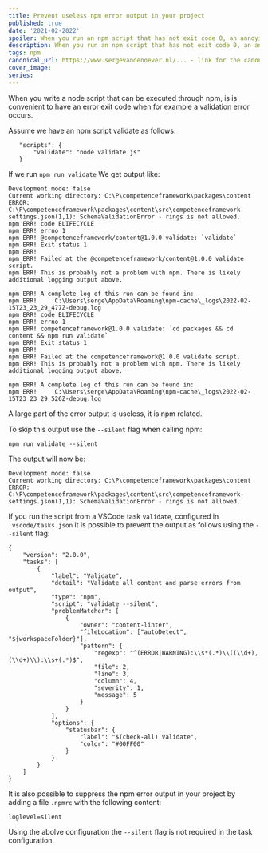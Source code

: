 ```yaml
---
title: Prevent useless npm error output in your project
published: true
date: '2021-02-2022'
spoiler: When you run an npm script that has not exit code 0, an annoying set of useless error lines is shown. But there are some options to get rid of them!
description: When you run an npm script that has not exit code 0, an annoying set of useless error lines is shown. But there are some options to get rid of them!
tags: npm
canonical_url: https://www.sergevandenoever.nl/... - link for the canonical version of the content
cover_image: 
series: 
---
```

When you write a node script that can be executed through npm, is is convenient to have an error exit code when for example a validation error occurs.

Assume we have an npm script validate as follows:

```
   "scripts": {
       "validate": "node validate.js"
   }
```

If we run `npm run validate` We get output like:

```
Development mode: false
Current working directory: C:\P\competenceframework\packages\content
ERROR: C:\P\competenceframework\packages\content\src\competenceframework-settings.json(1,1): SchemaValidationError - rings is not allowed.
npm ERR! code ELIFECYCLE
npm ERR! errno 1
npm ERR! @competenceframework/content@1.0.0 validate: `validate`
npm ERR! Exit status 1
npm ERR!
npm ERR! Failed at the @competenceframework/content@1.0.0 validate script.
npm ERR! This is probably not a problem with npm. There is likely additional logging output above.

npm ERR! A complete log of this run can be found in:
npm ERR!     C:\Users\serge\AppData\Roaming\npm-cache\_logs\2022-02-15T23_23_29_477Z-debug.log
npm ERR! code ELIFECYCLE
npm ERR! errno 1
npm ERR! competenceframework@1.0.0 validate: `cd packages && cd content && npm run validate`
npm ERR! Exit status 1
npm ERR!
npm ERR! Failed at the competenceframework@1.0.0 validate script.
npm ERR! This is probably not a problem with npm. There is likely additional logging output above.

npm ERR! A complete log of this run can be found in:
npm ERR!     C:\Users\serge\AppData\Roaming\npm-cache\_logs\2022-02-15T23_23_29_526Z-debug.log
```

A large part of the error output is useless, it is npm related.

To skip this output use the `--silent` flag when calling npm:

```
npm run validate --silent
```

The output will now be:

```
Development mode: false
Current working directory: C:\P\competenceframework\packages\content
ERROR: C:\P\competenceframework\packages\content\src\competenceframework-settings.json(1,1): SchemaValidationError - rings is not allowed.
```

If you run the script from a VSCode task `validate`, configured in `.vscode/tasks.json` it is possible to prevent the output as follows using the `--silent` flag:

```
{
    "version": "2.0.0",
    "tasks": [
        {
            "label": "Validate",
            "detail": "Validate all content and parse errors from output",
            "type": "npm",
            "script": "validate --silent",
            "problemMatcher": [
                {
                    "owner": "content-linter",
                    "fileLocation": ["autoDetect", "${workspaceFolder}"],
                    "pattern": {
                        "regexp": "^(ERROR|WARNING):\\s*(.*)\\((\\d+),(\\d+)\\):\\s+(.*)$",
                        "file": 2,
                        "line": 3,
                        "column": 4,
                        "severity": 1,
                        "message": 5
                    }
                }
            ],
            "options": {
                "statusbar": {
                    "label": "$(check-all) Validate",
                    "color": "#00FF00"
                }
            }
        }
    ]
}
```

It is also possible to suppress the npm error output in your project by adding a file `.npmrc` with the following content:

```
loglevel=silent
```

Using the abolve configuration the `--silent` flag is not required in the task configuration.